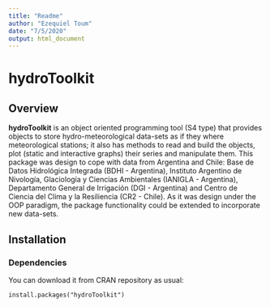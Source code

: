```yaml
---
title: "Readme"
author: "Ezequiel Toum"
date: "7/5/2020"
output: html_document
---
```


# hydroToolkit

## Overview
**hydroToolkit** is an object oriented programming tool (S4 type) that provides objects to store 
hydro-meteorological data-sets as if they where meteorological stations; it also has methods to read and 
build the objects, plot (static and interactive graphs) their series and manipulate them. This package was
design to cope with data from Argentina and Chile: Base de Datos Hidrológica Integrada (BDHI - Argentina), 
Instituto Argentino de Nivología, Glaciología y Ciencias Ambientales (IANIGLA - Argentina), Departamento
General de Irrigación (DGI - Argentina) and Centro de Ciencia del Clima y la Resiliencia (CR2 - Chile). 
As it was design under the OOP paradigm, the package functionality could be extended to incorporate new 
data-sets. 

## Installation 
### Dependencies
You can download it from CRAN repository as usual: 
```
install.packages("hydroToolkit")

```